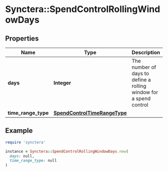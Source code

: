 # Synctera::SpendControlRollingWindowDays

## Properties

| Name | Type | Description | Notes |
| ---- | ---- | ----------- | ----- |
| **days** | **Integer** | The number of days to define a rolling window for a spend control |  |
| **time_range_type** | [**SpendControlTimeRangeType**](SpendControlTimeRangeType.md) |  |  |

## Example

```ruby
require 'synctera'

instance = Synctera::SpendControlRollingWindowDays.new(
  days: null,
  time_range_type: null
)
```

